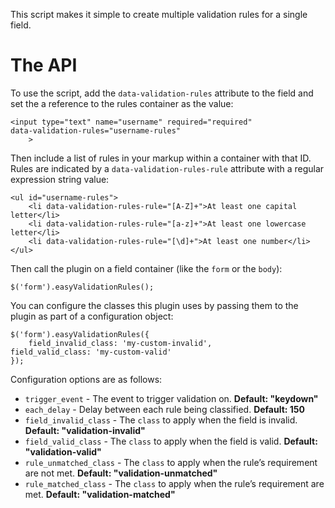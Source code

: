 This script makes it simple to create multiple validation rules
for a single field.

The API
=======

To use the script, add the `data-validation-rules` attribute to
the field and set the a reference to the rules container as the value:

	<input type="text" name="username" required="required"
 	data-validation-rules="username-rules"
		>

Then include a list of rules in your markup within a container with
that ID. Rules are indicated by a `data-validation-rules-rule` 
attribute with a regular expression string value:

	<ul id="username-rules">
		<li data-validation-rules-rule="[A-Z]+">At least one capital letter</li>
		<li data-validation-rules-rule="[a-z]+">At least one lowercase letter</li>
		<li data-validation-rules-rule="[\d]+">At least one number</li>
	</ul>

Then call the plugin on a field container (like the `form` or the `body`):

	$('form').easyValidationRules();

You can configure the classes this plugin uses by passing them to the 
plugin as part of a configuration object:

	$('form').easyValidationRules({
		field_invalid_class: 'my-custom-invalid',
 	field_valid_class: 'my-custom-valid'
	});

Configuration options are as follows:

 * `trigger_event` - The event to trigger validation on. **Default: "keydown"**
 * `each_delay` - Delay between each rule being classified. **Default: 150**
 * `field_invalid_class` - The `class` to apply when the field is invalid. **Default: "validation-invalid"**
 * `field_valid_class` - The `class` to apply when the field is valid. **Default: "validation-valid"**
 * `rule_unmatched_class` - The `class` to apply when the rule’s requirement are not met. **Default: "validation-unmatched"**
 * `rule_matched_class` - The `class` to apply when the rule’s requirement are met. **Default: "validation-matched"**